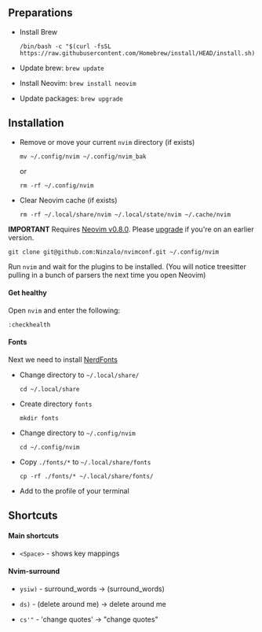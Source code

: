 ## Preparations

- Install Brew

  ```
  /bin/bash -c "$(curl -fsSL https://raw.githubusercontent.com/Homebrew/install/HEAD/install.sh)"
  ```

- Update brew: `brew update`

- Install Neovim: `brew install neovim`

- Update packages: `brew upgrade`

## Installation

- Remove or move your current `nvim` directory (if exists)
  ```
  mv ~/.config/nvim ~/.config/nvim_bak
  ```
  or
  ```
  rm -rf ~/.config/nvim
  ```

- Clear Neovim cache (if exists)
  ```
  rm -rf ~/.local/share/nvim ~/.local/state/nvim ~/.cache/nvim
  ```

**IMPORTANT** Requires [Neovim v0.8.0](https://github.com/neovim/neovim/releases). Please [upgrade](#upgrade-to-latest-release) if you're on an earlier version.

```
git clone git@github.com:Ninzalo/nvimconf.git ~/.config/nvim
```

Run `nvim` and wait for the plugins to be installed. (You will notice treesitter pulling in a bunch of parsers the next time you open Neovim)

#### Get healthy

Open `nvim` and enter the following:
```
:checkhealth
```

#### Fonts

Next we need to install [NerdFonts](https://www.nerdfonts.com/font-downloads)

- Change directory to `~/.local/share/`
  ```
  cd ~/.local/share
  ```

- Create directory `fonts`
  ```
  mkdir fonts
  ```

- Change directory to `~/.config/nvim`
  ```
  cd ~/.config/nvim
  ```

- Copy `./fonts/*` to `~/.local/share/fonts`
  ```
  cp -rf ./fonts/* ~/.local/share/fonts/
  ```

- Add to the profile of your terminal

## Shortcuts

#### Main shortcuts

- `<Space>` - shows key mappings

#### Nvim-surround

- `ysiw)` - surround_words -> (surround_words)

- `ds)` - (delete around me) -> delete around me

- `cs'"` - 'change quotes' -> "change quotes"
